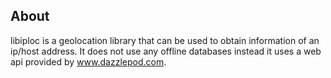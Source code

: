 ## About
libiploc is a geolocation library that can be used to obtain information of an ip/host address.
It does not use any offline databases instead it uses a web api provided by www.dazzlepod.com.


